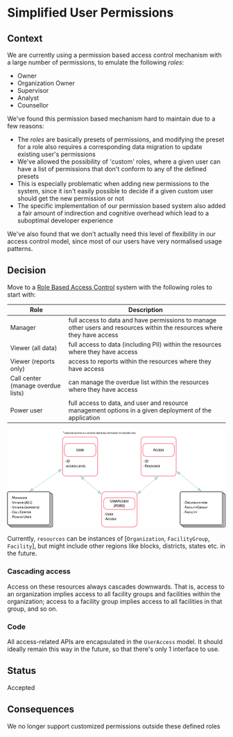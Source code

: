 # Simplified User Permissions

## Context
We are currently using a permission based access control mechanism with a large 
number of permissions, to emulate the following _roles_:
- Owner
- Organization Owner
- Supervisor
- Analyst
- Counsellor

We've found this permission based mechanism hard to maintain due to a few reasons:
- The _roles_ are basically presets of permissions, and modifying the preset for a role also requires 
a corresponding data migration to update existing user's permissions
- We've allowed the possibility of 'custom' roles, where a given user can have a list of permissions 
that don't conform to any of the defined presets
- This is especially problematic when adding new 
permissions to the system, since it isn't easily possible to decide if a given custom user should get 
the new permission or not
- The specific implementation of our permission based system also added a fair amount of indirection 
and cognitive overhead which lead to a suboptimal developer experience 

We've also found that we don't actually need this level of flexibility in our access control model,
since most of our users have very normalised usage patterns.

## Decision
Move to a [Role Based Access Control](https://en.wikipedia.org/wiki/Role-based_access_control) system with the following roles to start with:

| Role                               | Description                                                                                                                    |
|------------------------------------|--------------------------------------------------------------------------------------------------------------------------------|
| Manager                            | full access to data and have permissions to manage other users and resources within the  resources where they have access |
| Viewer (all data)                  | full access to data (including PII) within the resources where they have access                                           |
| Viewer (reports only)              | access to reports within the resources where they have access                                                             |
| Call center (manage overdue lists) | can manage the overdue list within the resources where they have access                                                        |
| Power user                         | full access to data, and user and resource management options in a given  deployment of the application                   |

![simplified-permissions](resources/user-permissions-2020.1.png)

Currently, `resources` can be instances of [`Organization`, `FacilityGroup`, `Facility`], but might include 
other regions like blocks, districts, states etc. in the future. 

### Cascading access

Access on these resources always cascades downwards. That is, access to an organization implies access to all facility groups and facilities within the organization; access to a facility group implies access to all facilities in that group, and so on.


### Code

All access-related APIs are encapsulated in the `UserAccess` model. It should ideally remain this way in the future, so that there's only 1 interface to use.

## Status
Accepted

## Consequences
We no longer support customized permissions outside these defined roles
